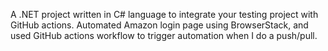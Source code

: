 A .NET project written in C# language to integrate your testing project with GitHub actions.
Automated Amazon login page using BrowserStack, and used GitHub actions workflow to trigger automation when I do a push/pull.
